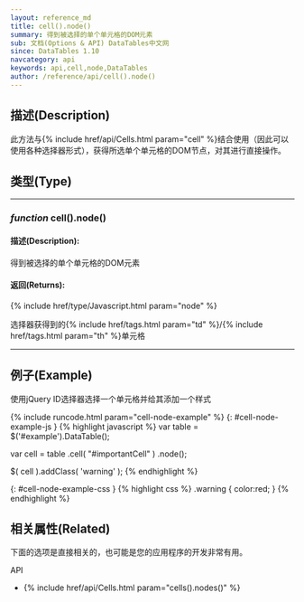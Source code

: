 ```yaml
---
layout: reference_md
title: cell().node()
summary: 得到被选择的单个单元格的DOM元素
sub: 文档(Options & API) DataTables中文网
since: DataTables 1.10
navcategory: api
keywords: api,cell,node,DataTables
author: /reference/api/cell().node()
---
```


## 描述(Description)

此方法与{% include href/api/Cells.html param="cell" %}结合使用（因此可以使用各种选择器形式），获得所选单个单元格的DOM节点，对其进行直接操作。

## 类型(Type)


---

### _function_ **cell().node()**

#### 描述(Description):
得到被选择的单个单元格的DOM元素


#### 返回(Returns):
{% include href/type/Javascript.html param="node" %}

选择器获得到的{% include href/tags.html param="td" %}/{% include href/tags.html param="th" %}单元格


--- 
    
## 例子(Example)

使用jQuery ID选择器选择一个单元格并给其添加一个样式

{% include runcode.html param="cell-node-example" %}
{: #cell-node-example-js }
{% highlight javascript %}
var table = $('#example').DataTable();
 
var cell = table
    .cell( "#importantCell" )
    .node();
 
$( cell ).addClass( 'warning' );
{% endhighlight %}

{: #cell-node-example-css }
{% highlight css %}
.warning {
    color:red;
}
{% endhighlight %}



## 相关属性(Related)
下面的选项是直接相关的，也可能是您的应用程序的开发非常有用。

API

- {% include href/api/Cells.html param="cells().nodes()" %}

